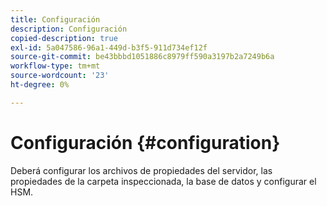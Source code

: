 ```yaml
---
title: Configuración
description: Configuración
copied-description: true
exl-id: 5a047586-96a1-449d-b3f5-911d734ef12f
source-git-commit: be43bbbd1051886c8979ff590a3197b2a7249b6a
workflow-type: tm+mt
source-wordcount: '23'
ht-degree: 0%

---
```


# Configuración {#configuration}

Deberá configurar los archivos de propiedades del servidor, las propiedades de la carpeta inspeccionada, la base de datos y configurar el HSM.
